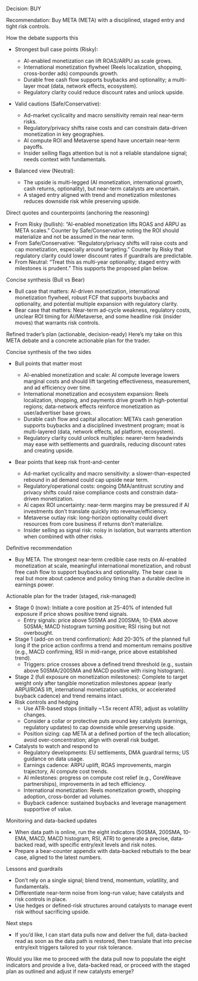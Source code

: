 Decision: BUY

Recommendation: Buy META (META) with a disciplined, staged entry and tight risk controls.

How the debate supports this
- Strongest bull case points (Risky):
  - AI-enabled monetization can lift ROAS/ARPU as scale grows.
  - International monetization flywheel (Reels localization, shopping, cross-border ads) compounds growth.
  - Durable free cash flow supports buybacks and optionality; a multi-layer moat (data, network effects, ecosystem).
  - Regulatory clarity could reduce discount rates and unlock upside.

- Valid cautions (Safe/Conservative):
  - Ad-market cyclicality and macro sensitivity remain real near-term risks.
  - Regulatory/privacy shifts raise costs and can constrain data-driven monetization in key geographies.
  - AI compute ROI and Metaverse spend have uncertain near-term payoffs.
  - Insider selling flags attention but is not a reliable standalone signal; needs context with fundamentals.

- Balanced view (Neutral):
  - The upside is multi-legged (AI monetization, international growth, cash returns, optionality), but near-term catalysts are uncertain.
  - A staged entry aligned with trend and monetization milestones reduces downside risk while preserving upside.

Direct quotes and counterpoints (anchoring the reasoning)
- From Risky (bullish): “AI-enabled monetization lifts ROAS and ARPU as META scales.” Counter by Safe/Conservative noting the ROI should materialize and not be assumed in the near term.
- From Safe/Conservative: “Regulatory/privacy shifts will raise costs and cap monetization, especially around targeting.” Counter by Risky that regulatory clarity could lower discount rates if guardrails are predictable.
- From Neutral: “Treat this as multi-year optionality; staged entry with milestones is prudent.” This supports the proposed plan below.

Concise synthesis (Bull vs Bear)
- Bull case that matters: AI-driven monetization, international monetization flywheel, robust FCF that supports buybacks and optionality, and potential multiple expansion with regulatory clarity.
- Bear case that matters: Near-term ad-cycle weakness, regulatory costs, unclear ROI timing for AI/Metaverse, and some headline risk (insider moves) that warrants risk controls.

Refined trader’s plan (actionable, decision-ready)
Here’s my take on this META debate and a concrete actionable plan for the trader.

Concise synthesis of the two sides
- Bull points that matter most
  - AI-enabled monetization and scale: AI compute leverage lowers marginal costs and should lift targeting effectiveness, measurement, and ad efficiency over time.
  - International monetization and ecosystem expansion: Reels localization, shopping, and payments drive growth in high-potential regions; data-network effects reinforce monetization as user/advertiser base grows.
  - Durable cash flow and capital allocation: META’s cash generation supports buybacks and a disciplined investment program; moat is multi-layered (data, network effects, ad platform, ecosystem).
  - Regulatory clarity could unlock multiples: nearer-term headwinds may ease with settlements and guardrails, reducing discount rates and creating upside.

- Bear points that keep risk front-and-center
  - Ad-market cyclicality and macro sensitivity: a slower-than-expected rebound in ad demand could cap upside near term.
  - Regulatory/operational costs: ongoing DMA/antitrust scrutiny and privacy shifts could raise compliance costs and constrain data-driven monetization.
  - AI capex ROI uncertainty: near-term margins may be pressured if AI investments don’t translate quickly into revenue/efficiency.
  - Metaverse outlay risk: long-horizon optionality could divert resources from core business if returns don’t materialize.
  - Insider selling as signal risk: noisy in isolation, but warrants attention when combined with other risks.

Definitive recommendation
- Buy META. The strongest near-term credible case rests on AI-enabled monetization at scale, meaningful international monetization, and robust free cash flow to support buybacks and optionality. The bear case is real but more about cadence and policy timing than a durable decline in earnings power.

Actionable plan for the trader (staged, risk-managed)
- Stage 0 (now): Initiate a core position at 25-40% of intended full exposure if price shows positive trend signals.
  - Entry signals: price above 50SMA and 200SMA; 10-EMA above 50SMA; MACD histogram turning positive; RSI rising but not overbought.
- Stage 1 (add-on on trend confirmation): Add 20-30% of the planned full long if the price action confirms a trend and momentum remains positive (e.g., MACD confirming, RSI in mid-range, price above established trend).
  - Triggers: price crosses above a defined trend threshold (e.g., sustain above 50SMA/200SMA and MACD positive with rising histogram).
- Stage 2 (full exposure on monetization milestones): Complete to target weight only after tangible monetization milestones appear (early ARPU/ROAS lift, international monetization upticks, or accelerated buyback cadence) and trend remains intact.
- Risk controls and hedging
  - Use ATR-based stops (initially ~1.5x recent ATR), adjust as volatility changes.
  - Consider a collar or protective puts around key catalysts (earnings, regulatory updates) to cap downside while preserving upside.
  - Position sizing: cap META at a defined portion of the tech allocation; avoid over-concentration; align with overall risk budget.
- Catalysts to watch and respond to
  - Regulatory developments: EU settlements, DMA guardrail terms; US guidance on data usage.
  - Earnings cadence: ARPU uplift, ROAS improvements, margin trajectory, AI compute cost trends.
  - AI milestones: progress on compute cost relief (e.g., CoreWeave partnerships), improvements in ad tech efficiency.
  - International monetization: Reels monetization growth, shopping adoption, cross-border ad volumes.
  - Buyback cadence: sustained buybacks and leverage management supportive of value.

Monitoring and data-backed updates
- When data path is online, run the eight indicators (50SMA, 200SMA, 10-EMA, MACD, MACD histogram, RSI, ATR) to generate a precise, data-backed read, with specific entry/exit levels and risk notes.
- Prepare a bear-counter appendix with data-backed rebuttals to the bear case, aligned to the latest numbers.

Lessons and guardrails
- Don’t rely on a single signal; blend trend, momentum, volatility, and fundamentals.
- Differentiate near-term noise from long-run value; have catalysts and risk controls in place.
- Use hedges or defined-risk structures around catalysts to manage event risk without sacrificing upside.

Next steps
- If you’d like, I can start data pulls now and deliver the full, data-backed read as soon as the data path is restored, then translate that into precise entry/exit triggers tailored to your risk tolerance.

Would you like me to proceed with the data pull now to populate the eight indicators and provide a live, data-backed read, or proceed with the staged plan as outlined and adjust if new catalysts emerge?